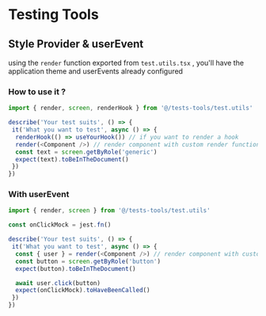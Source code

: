 # Testing Tools

## Style Provider & userEvent

using the `render` function exported from `test.utils.tsx` , you'll have the application theme and userEvents already configured

### How to use it ?

```ts
import { render, screen, renderHook } from '@/tests-tools/test.utils'

describe('Your test suits', () => {
 it('What you want to test', async () => {
  renderHook(() => useYourHook()) // if you want to render a hook
  render(<Component />) // render component with custom render function
  const text = screen.getByRole('generic')
  expect(text).toBeInTheDocument()
 })
})
```

### With userEvent

```ts
import { render, screen } from '@/tests-tools/test.utils'

const onClickMock = jest.fn()

describe('Your test suits', () => {
 it('What you want to test', async () => {
  const { user } = render(<Component />) // render component with custom render function and use userEvent
  const button = screen.getByRole('button')
  expect(button).toBeInTheDocument()

  await user.click(button)
  expect(onClickMock).toHaveBeenCalled()
 })
})
```
